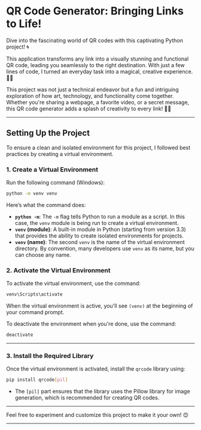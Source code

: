 # **QR Code Generator: Bringing Links to Life!**  

Dive into the fascinating world of QR codes with this captivating Python project! 🌀  

This application transforms any link into a visually stunning and functional QR code, leading you seamlessly to the right destination. With just a few lines of code, I turned an everyday task into a magical, creative experience. 🌈✨  

This project was not just a technical endeavor but a fun and intriguing exploration of how art, technology, and functionality come together. Whether you're sharing a webpage, a favorite video, or a secret message, this QR code generator adds a splash of creativity to every link! 🎨🔗  

---

## **Setting Up the Project**  

To ensure a clean and isolated environment for this project, I followed best practices by creating a virtual environment.  

### 1. **Create a Virtual Environment**  
Run the following command (Windows):  
```bash
python -m venv venv
```

Here’s what the command does:  
- **`python -m`**: The `-m` flag tells Python to run a module as a script. In this case, the `venv` module is being run to create a virtual environment.  
- **`venv` (module)**: A built-in module in Python (starting from version 3.3) that provides the ability to create isolated environments for projects.  
- **`venv` (name)**: The second `venv` is the name of the virtual environment directory. By convention, many developers use `venv` as its name, but you can choose any name.  

### 2. **Activate the Virtual Environment**  
To activate the virtual environment, use the command:  
```bash
venv\Scripts\activate
```  
When the virtual environment is active, you'll see `(venv)` at the beginning of your command prompt.  

To deactivate the environment when you're done, use the command:  
```bash
deactivate
```

---

### 3. **Install the Required Library**  
Once the virtual environment is activated, install the `qrcode` library using:  
```bash
pip install qrcode[pil]
```  
- The `[pil]` part ensures that the library uses the Pillow library for image generation, which is recommended for creating QR codes.  

---

Feel free to experiment and customize this project to make it your own! 😊  

---
